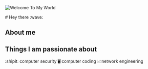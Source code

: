 <img src="https://raw.githubusercontent.com/sagar-viradiya/sagar-viradiya/master/resources/banner.png" alt="Welcome To My World">
<p aligh:center>
# Hey there :wave: 
<p/>

## About me




## Things I am passionate about

:shipit: computer security 
:desktop_computer: computer coding 
:chart_with_upwards_trend:network engineering 




